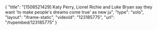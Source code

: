 {
    "title": "[1508521429] Katy Perry, Lionel Richie and Luke Bryan say they want 'to make people's dreams come true' as new ju",
    "type": "solo",
    "layout": "iframe-static",
    "videoId": "123185775",
    "url": "\/tvpembed\/123185775"
}